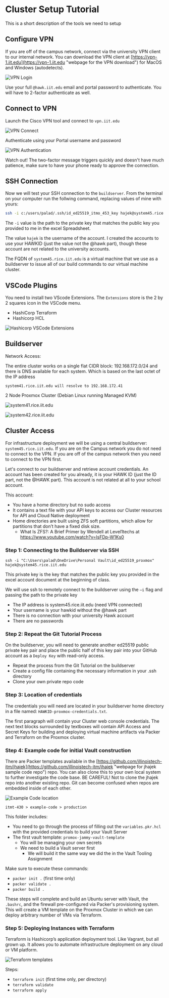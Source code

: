 # Cluster Setup Tutorial

This is a short description of the tools we need to setup

## Configure VPN

If you are off of the campus network, connect via the university VPN client to our internal network. You can download the VPN client at [https://vpn-1.iit.edu](https://vpn-1.iit.edu "webpage for the VPN download") for MacOS and Windows (autodetects). 


![*VPN Login*](./images/vpn.png "image for displaying vpn login")

Use your full `@hawk.iit.edu` email and portal password to authenticate. You will have to 2-factor authenticate as well.

## Connect to VPN

Launch the Cisco VPN tool and connect to `vpn.iit.edu` 

![*VPN Connect*](./images/vpn-iit-edu.png "image of connection URL")

Authenticate using your Portal username and password

![*VPN Authentication*](./images/auth.png "image of correct authentication")

Watch out! The two-factor message triggers quickly and doesn't have much patience, make sure to have your phone ready to approve the connection.

## SSH Connection

Now we will test your SSH connection to the `buildserver`. From the terminal on your computer run the follwing command, replacing values of mine with yours:

```bash
ssh -i c:/users/palad/.ssh/id_ed25519_itmo_453_key hajek@system45.rice.iit.edu
```

The `-i` value is the path to the private key that matches the public key you provided to me in the excel Spreadsheet.

The value `hajek` is the username of the account. I created the accounts to use your HAWKID (just the value not the @hawk part), though these account are not related to the university accounts.

The FQDN of `system45.rice.iit.edu` is a virtual machine that we use as a buildserver to issue all of our build commands to our virtual machine cluster.

## VSCode Plugins 

You need to install two VScode Extensions. The `Extensions` store is the 2 by 2 squares icon in the VSCode menu.

* HashiCorp Terraform 
* Hashicorp HCL 

![*Hashicorp VSCode Extensions*](./images/hashicorp-extensions.png "Screenshot of installing Hashicorp extensions")

## Buildserver

Network Access: 

The entire cluster works on a single flat CIDR block: 192.168.172.0/24 and there is DNS available for each system. Which is based on the last octet of the IP address

```
system41.rice.iit.edu will resolve to 192.168.172.41 
```

2 Node Proxmox Cluster (Debian Linux running Managed KVM) 

![*system41.rice.iit.edu*](./images/system41.png "screenshot of system41")

![*system42.rice.iit.edu*](./images/system42.png "screenshot of system42")

## Cluster Access

For infrastructure deployment we will be using a central buildserver: `system45.rice.iit.edu`.  If you are on the Campus network you do not need to connect to the VPN. If you are off of the campus network then you need to connect to the VPN first. 

Let's connect to our buildserver and retrieve account credentials. An account has been created for you already, it is your HAWK ID (just the ID part, not the @HAWK part). This account is not related at all to your school account.

This account:

* You have a home directory but no sudo access 
* It contains a text file with your API keys to access our Cluster resources for API and Cloud Native deployment 
* Home directories are built using ZFS soft partitions, which allow for partitions that don’t have a fixed disk size. 
  * What Is ZFS?: A Brief Primer by Wendell at Level1techs at https://www.youtube.com/watch?v=lsFDp-W1Ks0 

### Step 1: Connecting to the Buildserver via SSH 

```
ssh -i "C:\Users\palad\OneDrive\Personal Vault\id_ed25519_proxmox" hajek@system45.rice.iit.edu
```

This private key is the key that matches the public key you provided in the excel account document at the beginning of class.

We will use ssh to remotely connect to the buildserver using the `–i` flag and passing the path to the private key

* The IP address is system45.rice.iit.edu (need VPN connected)  
* Your username is your hawkid without the @hawk part 
* There is no connection with your university Hawk account 
* There are no passwords 

### Step 2: Repeat the Git Tutorial Process 

On the buildserver, you will need to generate another ed25519 public private key pair and place the public half of this key pair into your GitHub account as a `Deploy Key` with read-only access.

* Repeat the process from the Git Tutorial on the buildserver 
* Create a config file containing the necessary information in your .ssh directory 
* Clone your own private repo code

### Step 3: Location of credentials

The credentials you will need are located in your buildserver home directory in a file named: `HAWKID-proxmox-credentials.txt`.

The first paragraph will contain your Cluster web console credentials. The next text blocks surrounded by textboxes will contain API Access and Secret Keys for building and deploying virtual machine artifacts via Packer and Terraform on the Proxmox cluster.

### Step 4: Example code for initial Vault construction

There are Packer templates available in the [https://github.com/illinoistech-itm/jhajek](https://github.com/illinoistech-itm/jhajek "webpage for jhajek sample code repo") repo. You can also clone this to your own local system to further investigate the code base. BE CAREFUL! Not to clone the jhajek repo into another existing repo. Git can become confused when repos are embedded inside of each other. 

![*Example Code location*](./images/430.png "screenshot for example code location")

```
itmt-430 > example-code > production
```
This folder includes: 

* You need to go through the process of filling out the `variables.pkr.hcl` with the provided credentials to build your Vault Server 
* The first vault template: `promox-jammy-vault-template` 
  * You will be managing your own secrets 
  * We need to build a Vault server first
    * We will build it the same way we did the in the Vault Tooling Assignment

Make sure to execute these commands: 

* `packer init .` (first time only) 
* `packer validate .`
* `packer build .`

These steps will complete and build an Ubuntu server with Vault, the `.bashrc`, and the firewall pre-configured via Packer's provisioning system. This will create a VM template on the Proxmox Cluster in which we can deploy arbitrary number of VMs via Terraform.

### Step 5: Deploying Instances with Terraform 

Terraform is Hashicorp’s application deployment tool. Like Vagrant, but all grown up. It allows you to automate infrastructure deployment on any cloud or VM platform.  

![*Terraform templates*](./images/terraform.png "screenshot of Terraform templates")

Steps:

* `terraform init` (first time only, per directory) 
* `terraform validate`
* `terraform apply`
